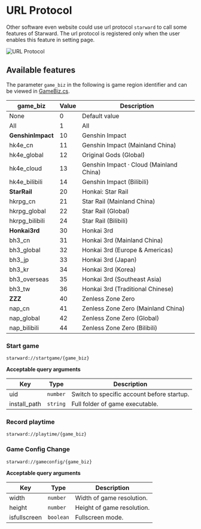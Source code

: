 # URL Protocol

Other software even website could use url protocol `starward` to call some features of Starward. The url protocol is registered only when the user enables this feature in setting page.

![URL Protocol](https://user-images.githubusercontent.com/61003590/278273851-7c614cde-d8c4-403b-876e-cecc3570f684.png)

## Available features

The parameter `game_biz` in the following is game region identifier and can be viewed in [GameBiz.cs](https://github.com/Scighost/Starward/blob/main/src/Starward.Core/GameBiz.cs).

| game_biz          | Value | Description                             |
| ----------------- | ----- | --------------------------------------- |
| None              | 0     | Default value                           |
| All               | 1     | All                                     |
| **GenshinImpact** | 10    | Genshin Impact                          |
| hk4e_cn           | 11    | Genshin Impact (Mainland China)         |
| hk4e_global       | 12    | Original Gods (Global)                  |
| hk4e_cloud        | 13    | Genshin Impact · Cloud (Mainland China) |
| hk4e_bilibili     | 14    | Genshin Impact (Bilibili)               |
| **StarRail**      | 20    | Honkai: Star Rail                       |
| hkrpg_cn          | 21    | Star Rail (Mainland China)              |
| hkrpg_global      | 22    | Star Rail (Global)                      |
| hkrpg_bilibili    | 24    | Star Rail (Bilibili)                    |
| **Honkai3rd**     | 30    | Honkai 3rd                              |
| bh3_cn            | 31    | Honkai 3rd (Mainland China)             |
| bh3_global        | 32    | Honkai 3rd (Europe & Americas)          |
| bh3_jp            | 33    | Honkai 3rd (Japan)                      |
| bh3_kr            | 34    | Honkai 3rd (Korea)                      |
| bh3_overseas      | 35    | Honkai 3rd (Southeast Asia)             |
| bh3_tw            | 36    | Honkai 3rd (Traditional Chinese)        |
| **ZZZ**           | 40    | Zenless Zone Zero                       |
| nap_cn            | 41    | Zenless Zone Zero (Mainland China)      |
| nap_global        | 42    | Zenless Zone Zero (Global)              |
| nap_bilibili      | 44    | Zenless Zone Zero (Bilibili)            |

### Start game

```url
starward://startgame/{game_biz}
```

**Acceptable query arguments**

| Key          | Type     | Description                                |
| ------------ | -------- | ------------------------------------------ |
| uid          | `number` | Switch to specific account before startup. |
| install_path | `string` | Full folder of game executable.            |

### Record playtime

```url
starward://playtime/{game_biz}
```

### Game Config Change

```url
starward://gameconfig/{game_biz}
```

**Acceptable query arguments**

| Key          | Type      | Description                |
| ------------ | --------- | -------------------------- |
| width        | `number`  | Width of game resolution.  |
| height       | `number`  | Height of game resolution. |
| isfullscreen | `boolean` | Fullscreen mode.           |
